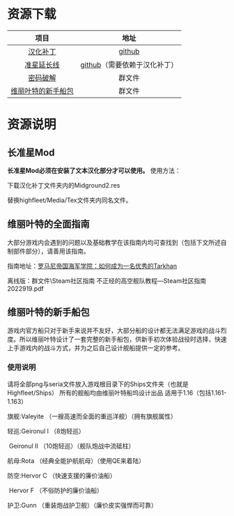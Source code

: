 # 资源下载



|        项目        |                             地址                             |
| :----------------: | :----------------------------------------------------------: |
| [汉化补丁](./localization/Loc.html) | [github](https://github.com/Xchiliarch/Highfleet-Chinese-localization) |
|      [准星延长线](#mod)     |                            [github](https://github.com/Xchiliarch/Highfleet-Chinese-localization)（需要依赖于汉化补丁）                            |
|     [密码破解](./tutorial/TelegramCrack.html)     | 群文件 |
| [维丽叶特的新手船包](#id4) |                            群文件                            |



# 资源说明

## 长准星Mod

**长准星Mod必须在安装了文本汉化部分才可以使用。** 使用方法：

下载汉化补丁文件夹内的Midground2.res

替换highfleet/Media/Tex文件夹内同名文件。

## 维丽叶特的全面指南

大部分游戏内会遇到的问题以及基础教学在该指南内均可查找到（包括下文所述自制部件部分），请善用该指南。

指南地址：[罗马尼帝国海军学院：如何成为一名优秀的Tarkhan](https://steamcommunity.com/sharedfiles/filedetails/?id=2709021320)

离线版：群文件\Steam社区指南 不正经的高空舰队教程—Steam社区指南2022919.pdf

## 维丽叶特的新手船包

游戏内官方船只对于新手来说并不友好，大部分船的设计都无法满足游戏的战斗烈度。所以维丽叶特设计了一套完整的新手船包，供新手初次体验战役时选择，快速上手游戏内的战斗方式，并为之后自己设计舰船提供一定的参考。

### 使用说明

请将全部png与seria文件放入游戏根目录下的Ships文件夹（也就是Highfleet/Ships）
所有的舰船均由维丽叶特船坞设计出品
适用于1.16（包括1.161-1.163）

旗舰:Valeyite	      （一艘高速而全面的重巡洋舰）（拥有旗舰属性）

轻巡:Geironul I      （8炮轻巡）

​	     Geironul II	（10炮轻巡）（舰队炮战中流砥柱）

航母:Rota		       （经典全能护航航母）（使用QE来着陆）

防空:Hervor C       （快速支援的廉价油船）

​	     Hervor F       （不俗防护的廉价油船）

护卫:Gunn            （重装炮战护卫舰）（廉价皮实强悍而可靠）
